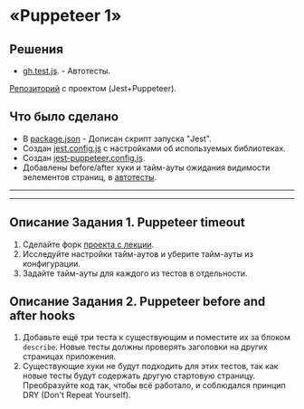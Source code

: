 # «Puppeteer 1»

## Решения
* <a href="https://github.com/Nephedov/jsaqa-code-Nephedov93/blob/main/7.4/puppeteer/gh.test.js">gh.test.js</a>. - Автотесты.

<a href="https://github.com/Nephedov/jsaqa-code-Nephedov93/tree/main/7.4/puppeteer">Репозиторий</a> с проектом (Jest+Puppeteer).

## Что было сделано
* В <a href="https://github.com/Nephedov/jsaqa-code-Nephedov93/blob/main/7.4/puppeteer/package.json">package.json</a> - Дописан скрипт запуска "Jest".
* Создан <a href="https://github.com/Nephedov/jsaqa-code-Nephedov93/blob/main/7.4/puppeteer/jest.config.js">jest.config.js</a> c настройками об используемых библиотеках.
* Создан <a href="https://github.com/Nephedov/jsaqa-code-Nephedov93/blob/main/7.4/puppeteer/jest-puppeteer.config.js">jest-puppeteer.config.js</a>.
* Добавлены before/after хуки и тайм-ауты ожидания видимости эелементов страниц, в <a href="https://github.com/Nephedov/jsaqa-code-Nephedov93/blob/main/7.4/puppeteer/gh.test.js">автотесты</a>.


---
---


## Описание Задания 1. Puppeteer timeout

1. Сделайте форк [проекта с лекции](https://github.com/netology-code/jsaqa-code/tree/main/7.4/puppeteer).
2. Исследуйте настройки тайм-аутов и уберите тайм-ауты из конфигурации.
3. Задайте тайм-ауты для каждого из тестов в отдельности.


## Описание Задания 2. Puppeteer before and after hooks

1. Добавьте ещё три теста к существующим и поместите их за блоком `describe`. 
Новые тесты должны проверять заголовки на других страницах приложения.   
3. Существующие хуки не будут подходить для этих тестов, так как новые тесты будут содержать другую стартовую страницу. 
Преобразуйте код так, чтобы всё работало, и соблюдался принцип DRY (Don't Repeat Yourself).
